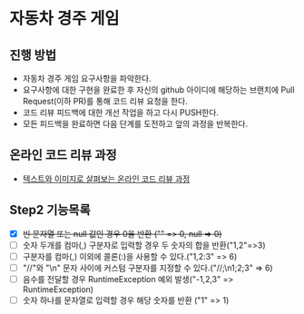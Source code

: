 # 자동차 경주 게임

## 진행 방법

* 자동차 경주 게임 요구사항을 파악한다.
* 요구사항에 대한 구현을 완료한 후 자신의 github 아이디에 해당하는 브랜치에 Pull Request(이하 PR)를 통해 코드 리뷰 요청을 한다.
* 코드 리뷰 피드백에 대한 개선 작업을 하고 다시 PUSH한다.
* 모든 피드백을 완료하면 다음 단계를 도전하고 앞의 과정을 반복한다.

## 온라인 코드 리뷰 과정

* [텍스트와 이미지로 살펴보는 온라인 코드 리뷰 과정](https://github.com/next-step/nextstep-docs/tree/master/codereview)

## Step2 기능목록

- [X] ~~빈 문자열 또는 null 값인 경우 0을 반환 ("" => 0, null => 0)~~
- [ ] 숫자 두개를 컴마(,) 구분자로 입력할 경우 두 숫자의 합을 반환("1,2"=>3)
- [ ] 구분자를 컴마(,) 이외에 콜론(:)을 사용할 수 있다.("1,2:3" => 6)
- [ ] "//"와 "\n" 문자 사이에 커스텀 구분자를 지정할 수 있다.("//;\n1;2;3" => 6)
- [ ] 음수를 전달할 경우 RuntimeException 예외 발생("-1,2,3" => RuntimeException)
- [ ] 숫자 하나를 문자열로 입력할 경우 해당 숫자를 반환 ("1" => 1)
